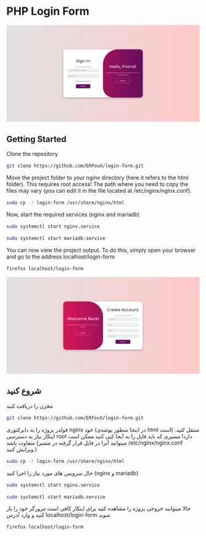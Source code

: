 # PHP Login Form 

![SignIn Preview](SignIn-Preview.png)

## Getting Started

Clone the repository
```bash
git clone https://github.com/ERFouX/login-form.git
```

Move the project folder to your nginx directory (here it refers to the html folder). This requires root access!
The path where you need to copy the files may vary (you can edit it in the file located at /etc/nginx/nginx.conf).
```bash
sudo cp -r login-form /usr/share/nginx/html
```

Now, start the required services (nginx and mariadb)
```bash
sudo systemctl start nginx.service
```
```bash
sudo systemctl start mariadb.service
```

You can now view the project output. To do this, simply open your browser and go to the address localhost/login-form
```bash
firefox localhost/login-form
```


![SignUp Preview](SignUp-Preview.png)



## شروع کنید 

مخزن را دریافت کنید
```bash
git clone https://github.com/ERFouX/login-form.git
```

فولدر پروژه را به دایرکتوری nginx خود (در اینجا منظور پوشه‌ی html است) منتقل کنید. اینکار نیاز به دسترسی root‌ دارد!
مسیری که باید فایل را به آنجا کپی کنید ممکن است متفاوت باشد (میتوانید آنرا در فایل قرار گرفته در مسیر /etc/nginx/nginx.conf ویرایش کنید.)
```bash
sudo cp -r login-form /usr/share/nginx/html
```

حال سرویس های مورد نیاز را اجرا کنید (nginx و mariadb)
```bash
sudo systemctl start nginx.service
```
```bash
sudo systemctl start mariadb.service
```

حالا میتوانید خروجی پروژه را مشاهده کنید برای اینکار کافی است مرورگر خود را باز کنید و وارد آدرس localhost/login-form شوید
```bash
firefox localhost/login-form
```

